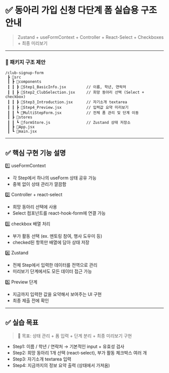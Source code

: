 # ✅ 동아리 가입 신청 다단계 폼 실습용 구조 안내

> Zustand + useFormContext + Controller + React-Select + Checkboxes + 최종 미리보기

---

### 📁 패키지 구조 제안

```
/club-signup-form
 ┣ 📂src
 ┃ ┣ 📂components
 ┃ ┃ ┣ 📜Step1_BasicInfo.jsx         // 이름, 학년, 연락처
 ┃ ┃ ┣ 📜Step2_ClubSelection.jsx     // 희망 동아리 선택 (Select + checkbox)
 ┃ ┃ ┣ 📜Step3_Introduction.jsx      // 자기소개 textarea
 ┃ ┃ ┣ 📜Step4_Preview.jsx           // 입력값 요약 미리보기
 ┃ ┃ ┗ 📜MultiStepForm.jsx           // 전체 폼 관리 및 단계 이동
 ┃ ┣ 📂stores
 ┃ ┃ ┗ 📜formStore.js                // Zustand 상태 저장소
 ┃ ┣ 📜App.jsx
 ┃ ┗ 📜main.jsx
```

---

## ✅ 핵심 구현 기능 설명

1️⃣ useFormContext

- 각 Step에서 하나의 useForm 상태 공유 가능
- 중복 없이 상태 관리가 깔끔함

2️⃣ Controller + react-select

- 희망 동아리 선택에 사용
- Select 컴포넌트를 react-hook-form에 연결 가능

3️⃣ checkbox 배열 처리

- 부가 활동 선택 (ex. 멘토링 참여, 행사 도우미 등)
- checked된 항목만 배열에 담아 상태 저장

4️⃣ Zustand

- 전체 Step에서 입력한 데이터를 전역으로 관리
- 미리보기 단계에서도 모든 데이터 접근 가능

5️⃣ Preview 단계

- 지금까지 입력한 값을 요약해서 보여주는 UI 구현
- 최종 제출 전에 확인

---

## ✅ 실습 목표

> 🎯 목표: 상태 관리 + 폼 입력 + 단계 분리 + 최종 미리보기 구현

- Step1: 이름 / 학년 / 연락처 → 기본적인 input + 유효성 검사
- Step2: 희망 동아리 1개 선택 (react-select), 부가 활동 체크박스 여러 개
- Step3: 자기소개 textarea 입력
- Step4: 지금까지의 정보 요약 출력 (상태에서 가져옴)
